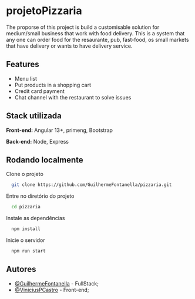 
# projetoPizzaria

The proporse of this project is build a customisable solution for medium/small business that work with food delivery.
This is a system that any one can order food for the resaurante, pub, fast-food, os small markets that have delivery or
wants to have delivery service. 



## Features

- Menu list
- Put products in a shopping cart
- Credit card payment
- Chat channel with the restaurant to solve issues


## Stack utilizada

**Front-end:** Angular 13+, primeng, Bootstrap

**Back-end:** Node, Express


## Rodando localmente

Clone o projeto

```bash
  git clone https://github.com/GuilhermeFontanella/pizzaria.git
```

Entre no diretório do projeto

```bash
  cd pizzaria
```

Instale as dependências

```bash
  npm install
```

Inicie o servidor

```bash
  npm run start
```


## Autores

- [@GuilhermeFontanella](https://github.com/GuilhermeFontanella) - FullStack;
- [@ViniciusPCastro](https://github.com/Viniciuspcastro) - Front-end;

